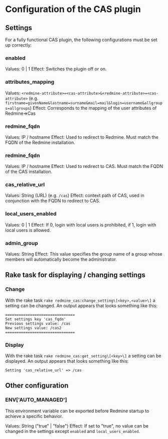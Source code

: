 # Configuration of the CAS plugin

## Settings
For a fully functional CAS plugin, the following configurations must be set up correctly:

### enabled
Values: 0 | 1
Effect: Switches the plugin off or on.

### attributes_mapping
Values: `<redmine-attribute>=<cas-attribute>&<redmine-attribute>=<cas-attribute>` (e.g. `firstname=givenName&lastname=surname&mail=mail&login=username&allgroups=allgroups`)
Effect: Corresponds to the mapping of the user attributes of Redmine=>Cas

### redmine_fqdn
Values: IP / hostname
Effect: Used to redirect to Redmine. Must match the FQDN of the Redmine installation.

### redmine_fqdn
Values: IP / hostname
Effect: Used to redirect to CAS. Must match the FQDN of the CAS installation.

### cas_relative_url
Values: String (URL) (e.g. `/cas`)
Effect: context path of CAS, used in conjunction with the FQDN to redirect to CAS.

### local_users_enabled
Values: 0 | 1
Effect: If 0, login with local users is prohibited, if 1, login with local users is allowed.

### admin_group
Values: String
Effect: This value specifies the group name of a group whose members will automatically become the administrator.

## Rake task for displaying / changing settings

### Change
With the rake task `rake redmine_cas:change_setting\[<key>,<value>\]` a setting can be changed.
An output appears that looks something like this:
```
===============================
Set settings key 'cas_fqdn'
Previous settings value: /cas
New settings value: /cas2
===============================
```

### Display
With the rake task `rake redmine_cas:get_setting\[<key>\]` a setting can be displayed.
An output appears that looks something like this:
```
Setting 'cas_relative_url' => /cas
```

## Other configuration

### ENV['AUTO_MANAGED']
This environment variable can be exported before Redmine startup to achieve a specific behavior.

Values: String ("true" | "false")
Effect: If set to "true", no value can be changed in the settings except `enabled` and `local_users_enabled`.
